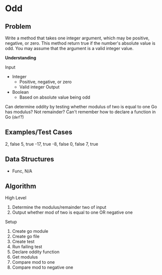# Odd

## Problem

Write a method that takes one integer argument, which may be 
positive, negative, or zero. This method return true if the 
number's absolute value is odd. You may assume that the argument
is a valid integer value.

__Understanding__

Input
- Integer
  - Positive, negative, or zero
  - Valid integer
Output
- Boolean
  - Based on absolute value being odd

Can determine oddity by testing whether modulus of two is equal to one
Go has modulus? Not remainder?
Can't remember how to declare a function in Go (`def`?)

## Examples/Test Cases

2, false
5, true
-17, true
-8, false
0, false
7, true

## Data Structures

- Func, N/A

## Algorithm

High Level
1. Determine the modulus/remainder two of input
1. Output whether mod of two is equal to one OR negative one

Setup
1. Create go module
1. Create go file
1. Create test
1. Run failing test
1. Declare oddity function
1. Get modulus
1. Compare mod to one
1. Compare mod to negative one
